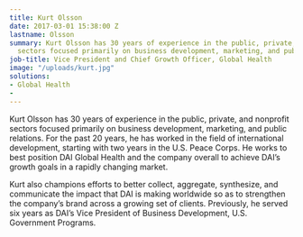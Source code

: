 ```yaml
---
title: Kurt Olsson
date: 2017-03-01 15:38:00 Z
lastname: Olsson
summary: Kurt Olsson has 30 years of experience in the public, private, and nonprofit
  sectors focused primarily on business development, marketing, and public relations.
job-title: Vice President and Chief Growth Officer, Global Health
image: "/uploads/kurt.jpg"
solutions:
- Global Health
- 
---
```


Kurt Olsson has 30 years of experience in the public, private, and nonprofit sectors focused primarily on business development, marketing, and public relations. For the past 20 years, he has worked in the field of international development, starting with two years in the U.S. Peace Corps. He works to best position DAI Global Health and the company overall to achieve DAI’s growth goals in a rapidly changing market.

Kurt also champions efforts to better collect, aggregate, synthesize, and communicate the impact that DAI is making worldwide so as to strengthen the company’s brand across a growing set of clients. Previously, he served six years as DAI’s Vice President of Business Development, U.S. Government Programs.